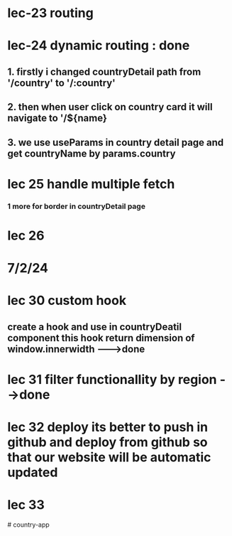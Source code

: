 # lec-23 routing

# lec-24 dynamic routing : done

## 1. firstly i changed countryDetail path from '/country' to '/:country'

## 2. then when user click on country card it will navigate to '/${name}

## 3. we use useParams in country detail page and get countryName by params.country

# lec 25 handle multiple fetch

### 1 more for border in countryDetail page

# lec 26

# 7/2/24
# lec 30 custom hook
   ## create a hook and use in countryDeatil component this hook return dimension of window.innerwidth  --->done

# lec 31 filter functionallity by region -->done
# lec 32 deploy its better to push in github and deploy from github so that our website will be automatic updated
# lec 33 
   
#   c o u n t r y - a p p  
 